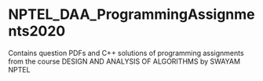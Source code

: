 # NPTEL_DAA_ProgrammingAssignments2020

Contains question PDFs and C++ solutions of programming assignments from the course DESIGN AND ANALYSIS OF ALGORITHMS by SWAYAM NPTEL
